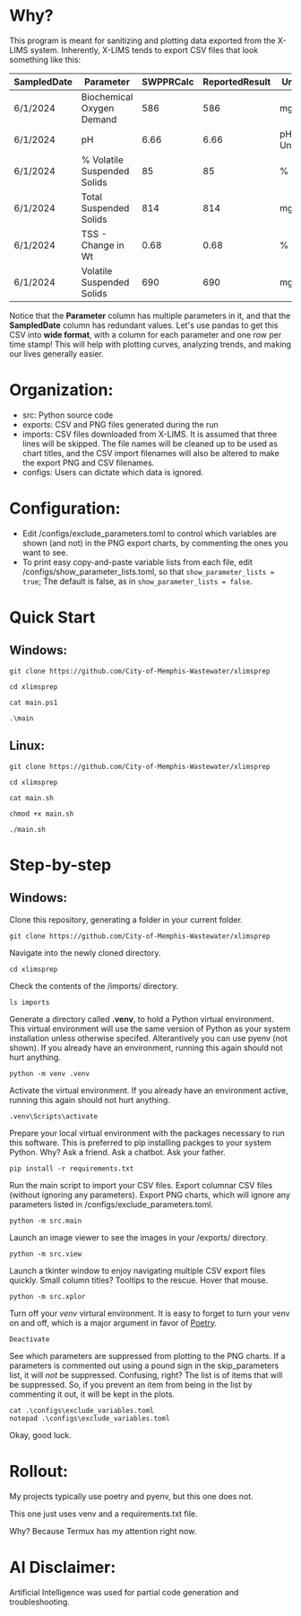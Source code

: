 # Why?
This program is meant for sanitizing and plotting data exported from the X-LIMS system.
Inherently, X-LIMS tends to export CSV files that look something like this:

| SampledDate | Parameter                   | SWPPRCalc | ReportedResult | Unit     |
| ----------- | --------------------------- | --------- | -------------- | -------- |
| 6/1/2024    | Biochemical Oxygen Demand   | 586       | 586            | mg/L     |
| 6/1/2024    | pH                          | 6.66      | 6.66           | pH Units |
| 6/1/2024    | % Volatile Suspended Solids | 85        | 85             | %        |
| 6/1/2024    | Total Suspended Solids      | 814       | 814            | mg/L     |
| 6/1/2024    | TSS - Change in Wt          | 0.68      | 0.68           | %        |
| 6/1/2024    | Volatile Suspended Solids   | 690       | 690            | mg/L     |

Notice that the **Parameter** column has multiple parameters in it, and that the **SampledDate** column has redundant values.
Let's use pandas to get this CSV into **wide format**, with a column for each parameter and one row per time stamp! This will help with plotting curves, analyzing trends, and making our lives generally easier.

# Organization:

- src: Python source code
- exports: CSV and PNG files generated during the run
- imports: CSV files downloaded from X-LIMS. It is assumed that three lines will be skipped. The file names will be cleaned up to be used as chart titles, and the CSV import filenames will also be altered to make the export PNG and CSV filenames.
- configs: Users can dictate which data is ignored.

# Configuration:

- Edit /configs/exclude_parameters.toml to control which variables are shown (and not) in the PNG export charts, by commenting the ones you want to see.
- To print easy copy-and-paste variable lists from each file, edit /configs/show_parameter_lists.toml, so that ```show_parameter_lists = true```; The default is false, as in ```show_parameter_lists = false```.


# Quick Start
## Windows:
```
git clone https://github.com/City-of-Memphis-Wastewater/xlimsprep

cd xlimsprep

cat main.ps1

.\main 
```

## Linux:
```
git clone https://github.com/City-of-Memphis-Wastewater/xlimsprep

cd xlimsprep

cat main.sh

chmod +x main.sh

./main.sh 
```

# Step-by-step
## Windows:
Clone this repository, generating a folder in your current folder.

```git clone https://github.com/City-of-Memphis-Wastewater/xlimsprep ```

Navigate into the newly cloned directory.

```cd xlimsprep ```

Check the contents of the /imports/ directory.

```ls imports```

Generate a directory called **.venv**, to hold a Python virtual environment.
This virtual environment will use the same version of Python as your system installation unless otherwise specifed.
Alterantively you can use pyenv (not shown).
If you already have an environment, running this again should not hurt anything.

```python -m venv .venv```

Activate the virtual environment.
If you already have an environment active, running this again should not hurt anything.

```.venv\Scripts\activate ```

Prepare your local virtual environment with the packages necessary to run this software.
This is preferred to pip installing packges to your system Python. Why? Ask a friend. Ask a chatbot. Ask your father.

```pip install -r requirements.txt```

Run the main script to import your CSV files.
Export columnar CSV files (without ignoring any parameters).
Export PNG charts, which will ignore any parameters listed in /configs/exclude_parameters.toml. 

```python -m src.main```

Launch an image viewer to see the images in your /exports/ directory.

```python -m src.view```

Launch a tkinter window to enjoy navigating multiple CSV export files quickly. 
Small column titles? Tooltips to the rescue. Hover that mouse.

```python -m src.xplor```

Turn off your *venv* virtural environment.
It is easy to forget to turn your venv on and off, which is a major argument in favor of [Poetry](https://github.com/python-poetry/poetry).

```Deactivate```


See which parameters are suppressed from plotting to the PNG charts.
If a parameters is commented out using a pound sign in the skip_parameters list, it will *not* be suppressed.
Confusing, right?
The list is of items that will be suppressed.
So, if you prevent an item from being in the list by commenting it out, it will be kept in the plots.

```
cat .\configs\exclude_variables.toml
notepad .\configs\exclude_variables.toml
```

Okay, good luck.

# Rollout:

My projects typically use poetry and pyenv, but this one does not. 

This one just uses venv and a requirements.txt file.

Why? Because Termux has my attention right now.

# AI Disclaimer:

Artificial Intelligence was used for partial code generation and troubleshooting.

